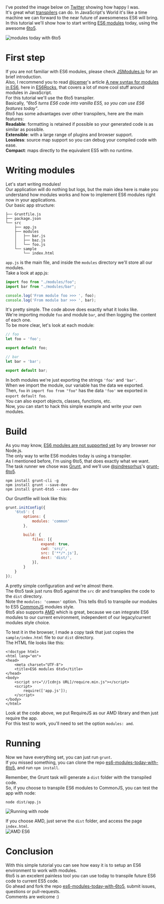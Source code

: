 <!--
layout: post
title: ES6 modules today with 6to5
date: 2014-10-28T12:49:54.528Z
comments: true
published: true
keywords: ES6, modules, 6to5
description: A tutorial about using ES6 modules today with 6to5
categories: Modules, Tutorial
authorName: Jaydson Gomes
authorLink: http://twitter.com/jaydson
authorDescription: Web Carpenter - BrazilJS - http://nasc.io
authorPicture: https://s.gravatar.com/avatar/572696200604e59baa59ee90d61f7d02?s=80
-->
I've posted the image below on [Twitter](https://twitter.com/jaydson/status/526882798263881730) showing how happy I was.<!--more-->  
It's great what [transpilers](http://en.wikipedia.org/wiki/Source-to-source_compiler) can do. In JavaScript's World it's like a time machine we can forward to the near future of awesomeness ES6 will bring.  
In this tutorial we'll show how to start writing [ES6 modules](http://jsmodules.io/) today, using the awesome [6to5](https://github.com/sebmck/6to5).  

![modules today with 6to5](/img/modules-today-6to5.png)

# First step
If you are not familiar with ES6 modules, please check [JSModules.io](http://jsmodules.io/) for an brief introduction.  
Also, I recommend you to read [@jcemer](http://twitter.com/jcemer)'s article [A new syntax for modules in ES6](http://es6rocks.com/2014/07/a-new-syntax-for-modules-in-es6/), here in [ES6Rocks](http://es6rocks.com), that covers a lot of more cool stuff around modules in JavaScript.  
For this tutorial we'll use the 6to5 transpiler.  
Basically, _"6to5 turns ES6 code into vanilla ES5, so you can use ES6 features today"_.  
_6to5_ has some advantages over other transpilers, here are the main features:  
__Readable__: formatting is retained if possible so your generated code is as similar as possible.  
__Extensible__: with a large range of plugins and browser support.  
__Lossless__: source map support so you can debug your compiled code with ease.  
__Compact__: maps directly to the equivalent ES5 with no runtime.  

# Writing modules
Let's start writing modules!  
Our application will do nothing but logs, but the main idea here is make you understand how modules works and how to implement ES6 modules right now in your applications.  
Our basic app structure:  
```
├── Gruntfile.js
├── package.json
└── src
    ├── app.js
    ├── modules
    │   ├── bar.js
    │   ├── baz.js
    │   └── foo.js
    └── sample
        └── index.html
```
`app.js` is the main file, and inside the `modules` directory we'll store all our modules.  
Take a look at app.js:  
```javascript
import foo from "./modules/foo";
import bar from "./modules/bar";

console.log('From module foo >>> ', foo);
console.log('From module bar >>> ', bar);
```
It's pretty simple. The code above does exactly what it looks like.  
We're importing module `foo` and module `bar`, and then logging the content of each one.  
To be more clear, let's look at each module:  
```javascript
// foo
let foo = 'foo';

export default foo;
```
```javascript
// bar
let bar = 'bar';

export default bar;
```
In both modules we're just exporting the strings `'foo'` and `'bar'`.  
When we import the module, our variable has the data we exported.  
Then, `foo` in `import foo from "foo"` has the data `'foo'` we exported in `export default foo`.  
You can also export objects, classes, functions, etc.  
Now, you can start to hack this simple example and write your own modules.  

# Build
As you may know, [ES6 modules are not supported yet](http://kangax.github.io/compat-table/es6/) by any browser nor Node.js.  
The only way to write ES6 modules today is using a transpiler.  
As I mentioned before, I'm using 6to5, that does exactly what we want.  
The task runner we chose was [Grunt](http://gruntjs.com/), and we'll use [@sindresorhus](https://twitter.com/sindresorhus)'s [grunt-6to5](https://github.com/sindresorhus/grunt-6to5).  

```shell
npm install grunt-cli -g
npm install grunt --save-dev
npm install grunt-6to5 --save-dev
```

Our Gruntfile will look like this:  
```javascript
grunt.initConfig({
	'6to5': {
		options: {
			modules: 'common'
		},

		build: {
			files: [{
				expand: true,
				cwd: 'src/',
				src: ['**/*.js'],
				dest: 'dist/',
			}],
		}
	}
});
```
A pretty simple configuration and we're almost there.  
The 6to5 task just runs 6to5 against the `src` dir and transpiles the code to the `dist` directory.  
Note the `modules: 'common'` option. This tells 6to5 to transpile our modules to ES5 [CommonJS](http://wiki.commonjs.org/wiki/CommonJS) modules style.  
6to5 also supports [AMD](http://requirejs.org/docs/whyamd.html) which is great, because we can integrate ES6 modules to our current environment, independent of our legacy/current modules style choice.  

To test it in the browser, I made a copy task that just copies the `sample/index.html` file to our `dist` directory.  
The HTML file looks like this:  
```markup
<!doctype html>
<html lang="en">
<head>
	<meta charset="UTF-8">
	<title>ES6 modules 6to5</title>
</head>
<body>
	<script src="//[cdnjs URL]/require.min.js"></script>
	<script>
		require(['app.js']);
	</script>
</body>
</html>
```
Look at the code above, we put RequireJS as our AMD library and then just require the app.  
For this test to work, you'll need to set the option `modules: amd`.  

# Running
Now we have everything set, you can just run `grunt`.  
If you missed something, you can clone the repo [es6-modules-today-with-6to5](https://github.com/es6rocks/es6-modules-today-with-6to5), and run `npm install`.  

Remember, the Grunt task will generate a `dist` folder with the transpiled code.  
So, if you choose to transpile ES6 modules to CommonJS, you can test the app with node:  
```shell
node dist/app.js
```
![Running with node](/img/running-node.png)

If you choose AMD, just serve the `dist` folder, and access the page `index.html`.  
![AMD ES6](/img/amd-es6.png)

# Conclusion
With this simple tutorial you can see how easy it is to setup an ES6 environment to work with modules.  
6to5 is an excelent painless tool you can use today to transpile future ES6 code to current ES5 code.  
Go ahead and fork the repo [es6-modules-today-with-6to5](https://github.com/es6rocks/es6-modules-today-with-6to5), submit issues, questions or pull-requests.  
Comments are welcome :)  
